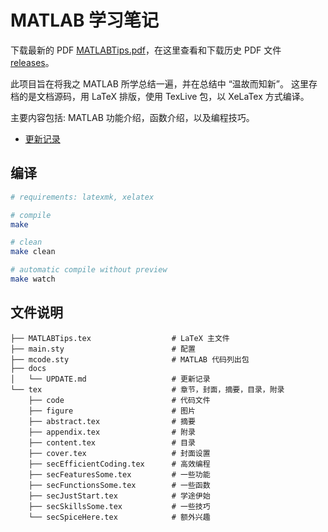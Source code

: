 # MATLAB 学习笔记

下载最新的 PDF [MATLABTips.pdf](https://github.com/HereChen/The-Way-MATLAB-Learning/releases/latest/download/MATLABTips.pdf)，在这里查看和下载历史 PDF 文件 [releases](https://github.com/HereChen/The-Way-MATLAB-Learning/releases/)。

此项目旨在将我之 MATLAB 所学总结一遍，并在总结中 “温故而知新”。
这里存档的是文档源码，用 LaTeX 排版，使用 TexLive 包，以 XeLaTex 方式编译。

主要内容包括: MATLAB 功能介绍，函数介绍，以及编程技巧。

- [更新记录](./docs/UPDATE.md)

## 编译

```bash
# requirements: latexmk, xelatex

# compile
make

# clean
make clean

# automatic compile without preview
make watch
```

## 文件说明

```text
├── MATLABTips.tex                  # LaTeX 主文件
├── main.sty                        # 配置
├── mcode.sty                       # MATLAB 代码列出包
├── docs
│   └── UPDATE.md                   # 更新记录
└── tex                             # 章节，封面，摘要，目录，附录
    ├── code                        # 代码文件
    ├── figure                      # 图片
    ├── abstract.tex                # 摘要
    ├── appendix.tex                # 附录
    ├── content.tex                 # 目录
    ├── cover.tex                   # 封面设置
    ├── secEfficientCoding.tex      # 高效编程
    ├── secFeaturesSome.tex         # 一些功能
    ├── secFunctionsSome.tex        # 一些函数
    ├── secJustStart.tex            # 学途伊始
    ├── secSkillsSome.tex           # 一些技巧
    └── secSpiceHere.tex            # 额外兴趣
```
